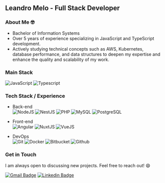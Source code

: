 ## Leandro Melo - Full Stack Developer

### About Me 🤓

- Bachelor of Information Systems
- Over 5 years of experience specializing in JavaScript and TypeScript development.
- Actively studying technical concepts such as AWS, Kubernetes, database performance, and data structures to deepen my expertise and enhance the quality and scalability of my work.

### Main Stack
![JavaScript](https://img.shields.io/badge/JavaScript-003C71?style=flat-square&logo=javascript&logoColor=white)
![Typescript](https://img.shields.io/badge/Typescript-003C71?style=flat-square&logo=typescript&logoColor=white)

### Tech Stack / Experience
  - Back-end </br>
    ![NodeJS](https://img.shields.io/badge/NodeJS-003C71?style=flat-square&logo=nodedotjs&logoColor=white)
    ![NestJS](https://img.shields.io/badge/NestJS-003C71?style=flat-square&logo=nestjs&logoColor=white)
    ![PHP](https://img.shields.io/badge/PHP-003C71?style=flat-square&logo=php&logoColor=white)
    ![MySQL](https://img.shields.io/badge/MySQL-003C71?style=flat-square&logo=mysql&logoColor=white)
    ![PostgreSQL](https://img.shields.io/badge/PostgreSQL-003C71?style=flat-square&logo=postgresql&logoColor=white)

  - Front-end </br>
    ![Angular](https://img.shields.io/badge/Angular-003C71?style=flat-square&logo=angular&logoColor=white)
    ![NuxtJS](https://img.shields.io/badge/NuxtJS-003C71?style=flat-square&logo=nuxtdotjs&logoColor=white)
    ![VueJS](https://img.shields.io/badge/VueJS-003C71?style=flat-square&logo=vuedotjs&logoColor=white)

  - DevOps </br>
    ![Git](https://img.shields.io/badge/Git-003C71?style=flat-square&logo=git&logoColor=white)
    ![Docker](https://img.shields.io/badge/Docker-003C71?style=flat-square&logo=docker&logoColor=white)
    ![Bitbucket](https://img.shields.io/badge/Bitbucket-003C71?style=flat-square&logo=bitbucket&logoColor=white)
    ![Github](https://img.shields.io/badge/Github-003C71?style=flat-square&logo=github&logoColor=white)

### Get in Touch

I am always open to discussing new projects. Feel free to reach out! 😄

[![Gmail Badge](https://img.shields.io/badge/Gmail-BF3030?style=flat-square&logo=Gmail&logoColor=white)](mailto:leo1309@edu.uniube.br)
[![Linkedin Badge](https://img.shields.io/badge/LinkedIn-2B66B2?style=flat-square&logo=Linkedin&logoColor=white)](https://www.linkedin.com/in/voibhiv/)
